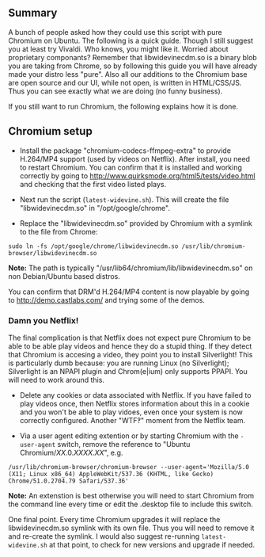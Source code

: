 ## Summary

A bunch of people asked how they could use this script with pure Chromium on Ubuntu. The following is a quick guide. Though I still suggest you at least try Vivaldi. Who knows, you might like it. Worried about proprietary componants? Remember that libwidevinecdm.so is a binary blob you are taking from Chrome, so by following this guide you will have already made your distro less "pure". Also all our additions to the Chromium base are open source and our UI, while not open, is written in HTML/CSS/JS. Thus you can see exactly what we are doing (no funny business). 

If you still want to run Chromium, the following explains how it is done.

## Chromium setup

* Install the package "chromium-codecs-ffmpeg-extra" to provide H.264/MP4 support (used by videos on Netflix). After install, you need to restart Chromium. You can confirm that it is installed and working correctly by going to http://www.quirksmode.org/html5/tests/video.html and checking that the first video listed plays.

* Next run the script (`latest-widevine.sh`). This will create the file "libwidevinecdm.so" in "/opt/google/chrome".
* Replace the "libwidevinecdm.so" provided by Chromium with a symlink to the file from Chrome:

```
sudo ln -fs /opt/google/chrome/libwidevinecdm.so /usr/lib/chromium-browser/libwidevinecdm.so 
```

**Note:** The path is typically "/usr/lib64/chromium/lib/libwidevinecdm.so" on non Debian/Ubuntu based distros.

You can confirm that DRM'd H.264/MP4 content is now playable by going to http://demo.castlabs.com/ and trying some of the demos.

### Damn you Netflix!

The final complication is that Netflix does not expect pure Chromium to be able to be able play videos and hence they do a stupid thing. If they detect that Chromium is accesing a video, they point you to install Silverlight! This is particularly dumb because: you are running Linux (no Silverlight); Silverlight is an NPAPI plugin and Chrom(e|ium) only supports PPAPI. You will need to work around this.

* Delete any cookies or data associated with Netflix. If you have failed to play videos once, then Netflix stores information about this in a cookie and you won't be able to play vidoes, even once your system is now correctly configured. Another "WTF‽" moment from the Netflix team.

* Via a user agent editing extention or by starting Chromium with the `-user-agent` switch, remove the reference to "Ubuntu Chromium/*XX*.0.*XXXX*.*XX*", e.g. 

```
/usr/lib/chromium-browser/chromium-browser --user-agent='Mozilla/5.0 (X11; Linux x86_64) AppleWebKit/537.36 (KHTML, like Gecko) Chrome/51.0.2704.79 Safari/537.36'
```

**Note:** An extenstion is best otherwise you will need to start Chromium from the command line every time or edit the .desktop file to include this switch. 

One final point. Every time Chromium upgrades it will replace the libwidevinecdm.so symlink with its own file. Thus you will need to remove it and re-create the symlink. I would also suggest re-running `latest-widevine.sh` at that point, to check for new versions and upgrade if needed.
